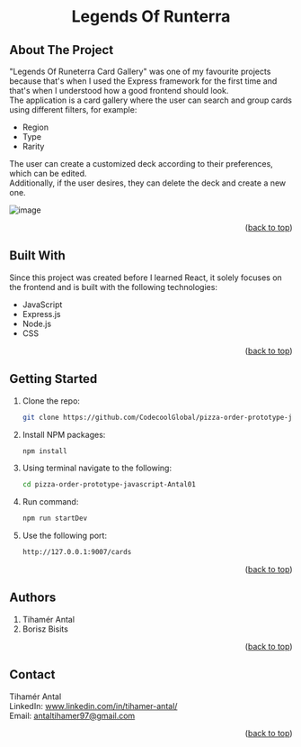 <h1 align="center"> Legends Of Runterra  </h1>
<a name="readme-top"></a>

## About The Project  
"Legends Of Runeterra Card Gallery" was one of my favourite projects because that's when I used the Express framework for the first time and that's when I understood how a good frontend should look.  
The application is a card gallery where the user can search and group cards using different filters, for example:
* Region  
* Type  
* Rarity
   
The user can create a customized deck according to their preferences, which can be edited.  
Additionally, if the user desires, they can delete the deck and create a new one.  
  
![image](https://github.com/CodecoolGlobal/pizza-order-prototype-javascript-Antal01/assets/118159451/522df5f4-f876-4de6-b5a2-c8d916b42493)  
  

  <p align="right">(<a href="#readme-top">back to top</a>)</p>


## Built With 
Since this project was created before I learned React, it solely focuses on the frontend and is built with the following technologies:  
* JavaScript
* Express.js
* Node.js
* CSS  
<p align="right">(<a href="#readme-top">back to top</a>)</p>

## Getting Started  
1. Clone the repo:
   ```sh
   git clone https://github.com/CodecoolGlobal/pizza-order-prototype-javascript-Antal01.git 
   ```   
3. Install NPM packages:   
   ```sh
   npm install
   ```   
4. Using terminal navigate to the following:
    ```sh
   cd pizza-order-prototype-javascript-Antal01
   ```
5. Run command:
   ```sh
   npm run startDev
   ```   
6. Use the following port:
   ```sh
   http://127.0.0.1:9007/cards
   ```
   <p align="right">(<a href="#readme-top">back to top</a>)</p>   
   
## Authors  
1. Tihamér Antal    
2. Borisz Bisits
   <p align="right">(<a href="#readme-top">back to top</a>)</p>  

## Contact  
Tihamér Antal  
LinkedIn: www.linkedin.com/in/tihamer-antal/  
Email: antaltihamer97@gmail.com 

 <p align="right">(<a href="#readme-top">back to top</a>)</p> 
